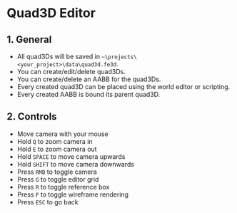 # Quad3D Editor

## 1. General

- All quad3Ds will be saved in `~\projects\<your_project>\data\quad3d.fe3d`.
- You can create/edit/delete quad3Ds.
- You can create/delete an AABB for the quad3Ds.
- Every created quad3D can be placed using the world editor or scripting.
- Every created AABB is bound its parent quad3D.

## 2. Controls

- Move camera with your mouse
- Hold `Q` to zoom camera in
- Hold `E` to zoom camera out
- Hold `SPACE` to move camera upwards
- Hold `SHIFT` to move camera downwards
- Press `RMB` to toggle camera
- Press `G` to toggle editor grid
- Press `R` to toggle reference box
- Press `F` to toggle wireframe rendering
- Press `ESC` to go back
